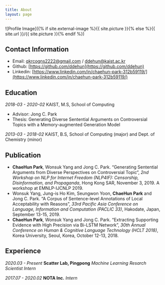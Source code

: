 ```yaml
---
title: About
layout: page
---
```

![Profile Image]({% if site.external-image %}{{ site.picture }}{% else %}{{ site.url }}/{{ site.picture }}{% endif %})

## Contact Information

- Email: [qkrcogns2222@gmail.com](qkrcogns2222@gmail.com)	/	[ddehun@kaist.ac.kr](ddehun@kaist.ac.kr)	
- Github: [https://github.com/ddehun](https://github.com/ddehun)
- Linkedin: [https://www.linkedin.com/in/chaehun-park-312b59119/](https://www.linkedin.com/in/chaehun-park-312b59119/)



## Education

*2018-03 - 2020-02*	KAIST, M.S, School of Computing

- Advisor: Jong C. Park
- Thesis: Generating Diverse Sentential Arguments on Controversial Topics with a Memory-augmented Generation Model

*2013-03 - 2018-02*	KAIST, B.S, School of Computing (major) and Dept. of Chemistry (minor)



## Publication

- **ChaeHun Park**, Wonsuk Yang and Jong C. Park. “Generating Sentential Arguments from Diverse Perspectives on Controversial Topic”, *2nd Workshop on NLP for Internet Freedom (NLP4IF): Censorship, Disinformation, and Propaganda*, Hong Kong SAR, November 3, 2019. A workshop at EMNLP-IJCNLP 2019.
- Wonsuk Yang, Jung-is Ho Kim, Seungwon Yoon, **ChaeHun Park** and Jong C. Park. “A Corpus of Sentence-level Annotations of Local Acceptability with Reasons”, *33rd Pacific Asia Conference on Language, Information and Computation (PACLIC 33)*, Hakodate, Japan, September 13-15, 2019.
- **ChaeHun Park**, Wonsuk Yang and Jong C. Park. “Extracting Supporting Evidence with High Precision via Bi-LSTM Network”, *30th Annual Conference on Human & Cognitive Language Technology (HCLT 2018)*, Korea University, Seoul, Korea, October 12-13, 2018.



## Experience

*2020.03 - Present*	**Scatter Lab, Pingpong**
								 *Machine Learning Resarch Scientist Intern*

*2017.07 - 2020.02*	**NOTA Inc.**
								 *Intern*

